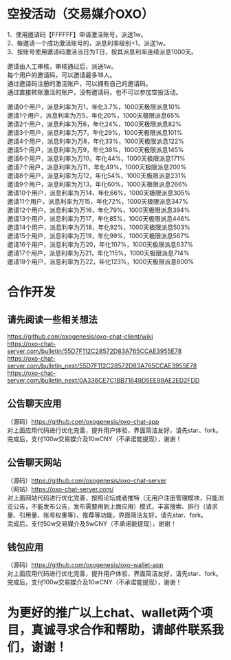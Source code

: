 # 空投活动（交易媒介OXO）
1、使用邀请码【FFFFFF】申请激活账号，派送1w。  
2、每邀请一个成功激活账号的，派息利率级别+1，派送1w。  
3、按账号使用邀请码激活当日为T日，按其派息利率连续派息1000天。  

邀请由人工审核，审核通过后，派送1w。  
每个用户的邀请码，可以邀请最多18人。  
通过邀请码注册的激活账户，可以拥有自己的邀请码。  
通过直接转账激活的账户，没有邀请码，也不可以参加空投活动。  

邀请0个用户，派息利率为万1，年化3.7%，1000天极限派息10%  
邀请1个用户，派息利率为万5，年化20%，1000天极限派息65%  
邀请2个用户，派息利率为万6，年化24%，1000天极限派息82%  
邀请3个用户，派息利率为万7，年化29%，1000天极限派息101%  
邀请4个用户，派息利率为万8，年化33%，1000天极限派息122%  
邀请5个用户，派息利率为万9，年化38%，1000天极限派息145%  
邀请6个用户，派息利率为万10，年化44%，1000天极限派息171%  
邀请7个用户，派息利率为万11，年化49%，1000天极限派息200%  
邀请8个用户，派息利率为万12，年化54%，1000天极限派息231%  
邀请9个用户，派息利率为万13，年化60%，1000天极限派息266%  
邀请10个用户，派息利率为万14，年化66%，1000天极限派息305%  
邀请11个用户，派息利率为万15，年化72%，1000天极限派息347%  
邀请12个用户，派息利率为万16，年化79%，1000天极限派息394%  
邀请13个用户，派息利率为万17，年化85%，1000天极限派息446%  
邀请14个用户，派息利率为万18，年化92%，1000天极限派息503%  
邀请15个用户，派息利率为万19，年化99%，1000天极限派息567%  
邀请16个用户，派息利率为万20，年化107%，1000天极限派息637%  
邀请17个用户，派息利率为万21，年化115%，1000天极限派息714%  
邀请18个用户，派息利率为万22，年化123%，1000天极限派息800%  

# 合作开发

## 请先阅读一些相关想法
https://github.com/oxogenesis/oxo-chat-client/wiki  
https://oxo-chat-server.com/bulletin/55D7F112C28572D83A765CCAE3955E78  
https://oxo-chat-server.com/bulletin_next/55D7F112C28572D83A765CCAE3955E78  
https://oxo-chat-server.com/bulletin_next/0A336CE7C1BB71649D5EE99AE2ED2FDD  

## 公告聊天应用
（源码）https://github.com/oxogenesis/oxo-chat-app  
对上面应用代码进行优化完善，提升用户体验，界面简洁友好，请先star、fork。  
完成后，支付100w交易媒介及10wCNY（不承诺能提现），谢谢！

## 公告聊天网站
（源码）https://github.com/oxogenesis/oxo-chat-server  
（网站）https://oxo-chat-server.com/  
对上面网站代码进行优化完善，按照论坛或者推特（无用户注册管理模块，只能浏览公告，不能发布公告，发布需要用到上面应用）模式，丰富搜索、排行（请求量、引用量、账号权重等）、推荐等功能，界面简洁友好，请先star、fork。  
完成后，支付50w交易媒介及5wCNY（不承诺能提现），谢谢！

## 钱包应用
（源码）https://github.com/oxogenesis/oxo-wallet-app  
对上面应用代码进行优化完善，提升用户体验，界面简洁友好，请先star、fork。  
完成后，支付100w交易媒介及10wCNY（不承诺能提现），谢谢！  

# 为更好的推广以上chat、wallet两个项目，真诚寻求合作和帮助，请邮件联系我们，谢谢！
